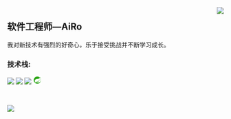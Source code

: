 <img align="right" src="https://count.getloli.com/get/@:WHFF521?theme=rule34">

## 软件工程师—AiRo

我对新技术有强烈的好奇心，乐于接受挑战并不断学习成长。

### **技术栈:**

<a href="https://v3.cn.vuejs.org"><code><img height="20" src="./images/vue.png"></code></a>
<a href="https://cn.vitejs.dev"><code><img height="20" src="./images/vite.png"></code></a>
<a href="https://www.docker.com"><code><img height="20" src="./images/docker.png"></code></a>
<a href="https://spring.io/projects/spring-boot"><code><img height="20" src="./images/springboot.png"></code></a>

<br>

![](https://github-readme-stats.vercel.app/api/top-langs/?username=WHFF521&layout=compact&langs_count=6)
